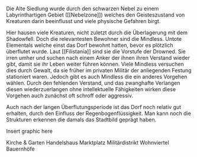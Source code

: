 Die Alte Siedlung wurde durch den schwarzen Nebel zu einem Labyrinthartigen Gebiet ([[Nebelzone]]) welches den Geisteszustand von Kreaturen darin beeinflusst und viele physische Gefahren birgt.

Hier hausen viele Kreaturen, nicht zuletzt durch die Überlagerung mit dem Shadowfell. Doch die relevantesten Bewohner sind die Mindless. Untote Elementals welche einst das Dorf bewohnt hatten, bevor es plötzlich überflutet wurde.
Laut [[Filistania]] sind sie die Vorstufe der Drowned. Sie irren umher und suchen nach einem Anker der ihnen ihren Verstand wieder gibt, damit sie ihr Leben weiter führen können. Viele Mindless versuchen dies durch Gewalt, da sie früher im privaten Militär der anliegenden Festung stationiert waren. Jedoch gibt es auch Mindless die ein anderes Vorgehen wählen.
Durch den fehlenden Verstand, und das zwanghafte Verlangen diesen wiederzuerlangen ohne intellektuelle Fähigkeiten wirken diese Vorgehen auch zunächst oft schroff oder aggressiv.

Auch nach der langen Überflutungsperiode ist das Dorf noch relativ gut erhalten, durch den Einfluss der Regenbogenflüssigkeit. Man kann noch die Strukturen erkennen die damals das Stadtbild geprägt haben.

Insert graphic here

Kirche & Garten
Handelshaus
Marktplatz
Militärdistrikt
Wohnviertel
Bauernhöfe